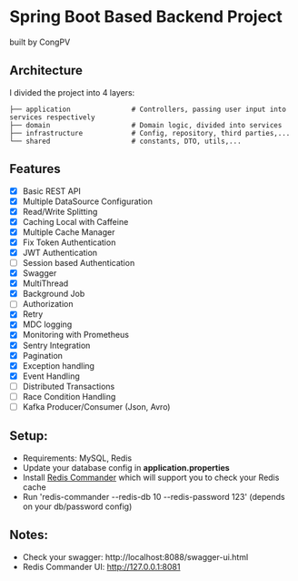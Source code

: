 # Spring Boot Based Backend Project

built by CongPV

## Architecture

I divided the project into 4 layers:

    ├── application               # Controllers, passing user input into services respectively
    ├── domain                    # Domain logic, divided into services
    ├── infrastructure            # Config, repository, third parties,...
    └── shared                    # constants, DTO, utils,...

## Features

- [X] Basic REST API
- [X] Multiple DataSource Configuration
- [X] Read/Write Splitting
- [X] Caching Local with Caffeine
- [X] Multiple Cache Manager
- [X] Fix Token Authentication
- [X] JWT Authentication
- [ ] Session based Authentication
- [X] Swagger
- [X] MultiThread
- [X] Background Job
- [ ] Authorization
- [X] Retry
- [X] MDC logging
- [X] Monitoring with Prometheus
- [X] Sentry Integration
- [X] Pagination
- [X] Exception handling
- [X] Event Handling
- [ ] Distributed Transactions
- [ ] Race Condition Handling
- [ ] Kafka Producer/Consumer (Json, Avro)
## Setup:

- Requirements: MySQL, Redis
- Update your database config in **application.properties**
- Install [Redis Commander](https://github.com/joeferner/redis-commander) which will support you to
  check your Redis cache
- Run 'redis-commander --redis-db 10 --redis-password 123' (depends on your db/password config)

## Notes:

- Check your swagger: http://localhost:8088/swagger-ui.html
- Redis Commander UI: http://127.0.0.1:8081